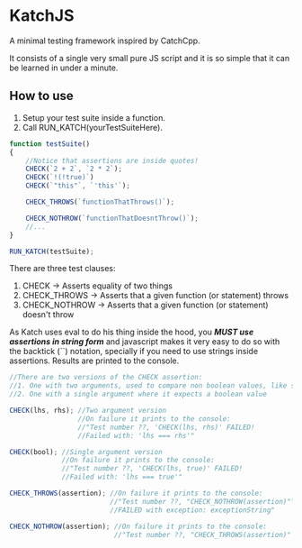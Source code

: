 # KatchJS
A minimal testing framework inspired by CatchCpp.

It consists of a single very small pure JS script and it is so simple that it can be learned in under a minute.

## How to use
1. Setup your test suite inside a function.
2. Call RUN_KATCH(yourTestSuiteHere).

```javascript
function testSuite()
{
	//Notice that assertions are inside quotes!
	CHECK(`2 + 2`, `2 * 2`);
	CHECK(`!(!true)`)
	CHECK(`"this"`, `'this'`);

	CHECK_THROWS(`functionThatThrows()`);

	CHECK_NOTHROW(`functionThatDoesntThrow()`);
	//...
}

RUN_KATCH(testSuite);
```

There are three test clauses:

1. CHECK -> Asserts equality of two things
2. CHECK_THROWS -> Asserts that a given function (or statement) throws
3. CHECK_NOTHROW -> Asserts that a given function (or statement) doesn't throw

As Katch uses eval to do his thing inside the hood, you **_MUST use assertions in string form_** and javascript makes it very easy to do so with the backtick (\`\`) notation, specially if you need to use strings inside assertions. 
Results are printed to the console.

```javascript
//There are two versions of the CHECK assertion:
//1. One with two arguments, used to compare non boolean values, like strings, references, numbers, and so on
//2. One with a single argument where it expects a boolean value

CHECK(lhs, rhs); //Two argument version
				 //On failure it prints to the console: 
			     //"Test number ??, 'CHECK(lhs, rhs)' FAILED!
				 //Failed with: 'lhs === rhs'"

CHECK(bool); //Single argument version
	         //On failure it prints to the console: 
			 //"Test number ??, 'CHECK(lhs, true)' FAILED!
			 //Failed with: 'lhs === true'"			 

CHECK_THROWS(assertion); //On failure it prints to the console:
 						 //"Test number ??, "CHECK_NOTHROW(assertion)"\n 
 						 //FAILED with exception: exceptionString"

CHECK_NOTHROW(assertion); //On failure it prints to the console:
						  //"Test number ??, "CHECK_THROWS(assertion)" FAILED!`

```
